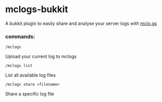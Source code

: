 # mclogs-bukkit
A bukkit plugin to easily share and analyse your server logs with [mclo.gs](https://mclo.gs)


### commands:
    /mclogs
Upload your current log to mclogs
    
    /mclogs list
List all available log files

    /mclogs share <filename>
Share a specific log file
